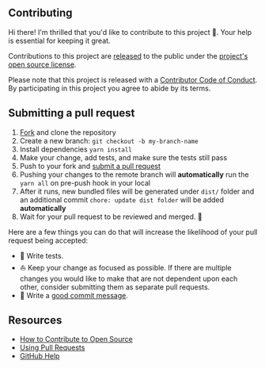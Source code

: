 ## Contributing

[fork]: https://github.com/cakarci/pull-request-workflow/fork
[pr]: https://github.com/actions/github/compare
[code-of-conduct]: CODE_OF_CONDUCT.md

Hi there! I'm thrilled that you'd like to contribute to this project 💙. Your help is essential for keeping it great.

Contributions to this project are [released](https://help.github.com/articles/github-terms-of-service/#6-contributions-under-repository-license) to the public under the [project's open source license](LICENSE.md).

Please note that this project is released with a [Contributor Code of Conduct][code-of-conduct]. By participating in this project you agree to abide by its terms.

## Submitting a pull request

1. [Fork][fork] and clone the repository
2. Create a new branch: `git checkout -b my-branch-name`
3. Install dependencies `yarn install`
4. Make your change, add tests, and make sure the tests still pass
5. Push to your fork and [submit a pull request](https://help.github.com/en/articles/creating-a-pull-request)
6. Pushing your changes to the remote branch will **automatically** run the `yarn all` on pre-push hook in your local
7. After it runs, new bundled files will be generated under `dist/` folder and an additional commit `chore: update dist folder` will be added **automatically**
8. Wait for your pull request to be reviewed and merged. 🚀

Here are a few things you can do that will increase the likelihood of your pull request being accepted:

- 🧪 Write tests.
- ⛵ Keep your change as focused as possible. If there are multiple changes you would like to make that are not dependent upon each other, consider submitting them as separate pull requests.
- 🥇 Write a [good commit message](https://www.conventionalcommits.org/).

## Resources

- [How to Contribute to Open Source](https://opensource.guide/how-to-contribute/)
- [Using Pull Requests](https://help.github.com/articles/about-pull-requests/)
- [GitHub Help](https://help.github.com)
